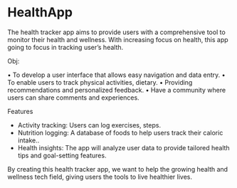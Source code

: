 # HealthApp
The health tracker app aims to provide users with a comprehensive tool to monitor their health and wellness.   With increasing focus on health, this app going to focus in tracking user’s health.

Obj:

•	To develop a user interface that allows easy navigation and data entry.
•	To enable users to track physical activities, dietary.
•	Providing recommendations and personalized feedback.
•	Have a community where users can share comments and experiences.

Features
-	Activity tracking: Users can log exercises, steps.
-	Nutrition logging: A database of foods to help users track their caloric intake..
-	Health insights: The app will analyze user data to provide tailored health tips and goal-setting features.

By creating this health tracker app, we want to help the growing health and wellness tech field, giving users the tools to live healthier lives.

